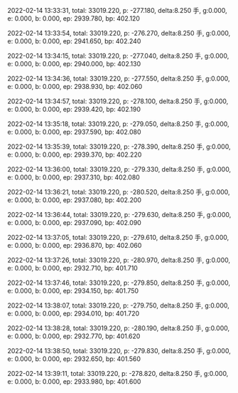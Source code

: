 2022-02-14 13:33:31, total: 33019.220, p: -277.180, delta:8.250 手, g:0.000, e: 0.000, b: 0.000, ep: 2939.780, bp: 402.120

2022-02-14 13:33:54, total: 33019.220, p: -276.270, delta:8.250 手, g:0.000, e: 0.000, b: 0.000, ep: 2941.650, bp: 402.240

2022-02-14 13:34:15, total: 33019.220, p: -277.040, delta:8.250 手, g:0.000, e: 0.000, b: 0.000, ep: 2940.000, bp: 402.130

2022-02-14 13:34:36, total: 33019.220, p: -277.550, delta:8.250 手, g:0.000, e: 0.000, b: 0.000, ep: 2938.930, bp: 402.060

2022-02-14 13:34:57, total: 33019.220, p: -278.100, delta:8.250 手, g:0.000, e: 0.000, b: 0.000, ep: 2939.420, bp: 402.190

2022-02-14 13:35:18, total: 33019.220, p: -279.050, delta:8.250 手, g:0.000, e: 0.000, b: 0.000, ep: 2937.590, bp: 402.080

2022-02-14 13:35:39, total: 33019.220, p: -278.390, delta:8.250 手, g:0.000, e: 0.000, b: 0.000, ep: 2939.370, bp: 402.220

2022-02-14 13:36:00, total: 33019.220, p: -279.330, delta:8.250 手, g:0.000, e: 0.000, b: 0.000, ep: 2937.310, bp: 402.080

2022-02-14 13:36:21, total: 33019.220, p: -280.520, delta:8.250 手, g:0.000, e: 0.000, b: 0.000, ep: 2937.080, bp: 402.200

2022-02-14 13:36:44, total: 33019.220, p: -279.630, delta:8.250 手, g:0.000, e: 0.000, b: 0.000, ep: 2937.090, bp: 402.090

2022-02-14 13:37:05, total: 33019.220, p: -279.610, delta:8.250 手, g:0.000, e: 0.000, b: 0.000, ep: 2936.870, bp: 402.060

2022-02-14 13:37:26, total: 33019.220, p: -280.970, delta:8.250 手, g:0.000, e: 0.000, b: 0.000, ep: 2932.710, bp: 401.710

2022-02-14 13:37:46, total: 33019.220, p: -279.850, delta:8.250 手, g:0.000, e: 0.000, b: 0.000, ep: 2934.150, bp: 401.750

2022-02-14 13:38:07, total: 33019.220, p: -279.750, delta:8.250 手, g:0.000, e: 0.000, b: 0.000, ep: 2934.010, bp: 401.720

2022-02-14 13:38:28, total: 33019.220, p: -280.190, delta:8.250 手, g:0.000, e: 0.000, b: 0.000, ep: 2932.770, bp: 401.620

2022-02-14 13:38:50, total: 33019.220, p: -279.830, delta:8.250 手, g:0.000, e: 0.000, b: 0.000, ep: 2932.650, bp: 401.560

2022-02-14 13:39:11, total: 33019.220, p: -278.820, delta:8.250 手, g:0.000, e: 0.000, b: 0.000, ep: 2933.980, bp: 401.600